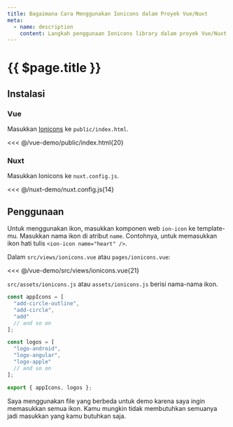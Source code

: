 ```yaml
---
title: Bagaimana Cara Menggunakan Ionicons dalam Proyek Vue/Nuxt
meta:
  - name: description
    content: Langkah penggunaan Ionicons library dalam proyek Vue/Nuxt.
---
```


# {{ $page.title }}

<start-tutorial demo="ionicons" lang="id" />

## Instalasi

### Vue

Masukkan [Ionicons](https://www.npmjs.com/package/ionicons) ke `public/index.html`.

<<< @/vue-demo/public/index.html{20}

### Nuxt

Masukkan Ionicons ke `nuxt.config.js`.

<<< @/nuxt-demo/nuxt.config.js{14}

## Penggunaan

Untuk menggunakan ikon, masukkan komponen web `ion-icon` ke template-mu. Masukkan nama ikon di atribut `name`. Contohnya, untuk memasukkan ikon hati tulis `<ion-icon name="heart" />`.

Dalam `src/views/ionicons.vue` atau `pages/ionicons.vue`:

<<< @/vue-demo/src/views/ionicons.vue{21}

`src/assets/ionicons.js` atau `assets/ionicons.js` berisi nama-nama ikon.

```js
const appIcons = [
  "add-circle-outline",
  "add-circle",
  "add"
  // and so on
];

const logos = [
  "logo-android",
  "logo-angular",
  "logo-apple"
  // and so on
];

export { appIcons, logos };
```

Saya menggunakan file yang berbeda untuk demo karena saya ingin memasukkan semua ikon. Kamu mungkin tidak membutuhkan semuanya jadi masukkan yang kamu butuhkan saja.
